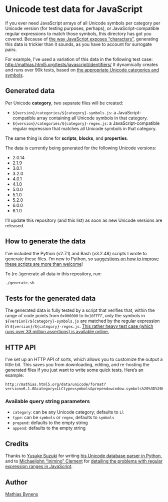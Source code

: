 # Unicode test data for JavaScript

If you ever need JavaScript arrays of all Unicode symbols per category per Unicode version (for testing purposes, perhaps), or JavaScript-compatible regular expressions to match those symbols, this directory has got you covered. Because of [the way JavaScript exposes “characters”](http://mathiasbynens.be/notes/javascript-encoding), generating this data is trickier than it sounds, as you have to account for surrogate pairs.

For example, I’ve used a variation of this data in the following test case: <http://mathias.html5.org/tests/javascript/identifiers/> It dynamically creates and runs over 90k tests, based on [the appropriate Unicode categories and symbols](http://mathiasbynens.be/notes/javascript-identifiers).

## Generated data

Per Unicode **category**, two separate files will be created:

* `${version}/categories/${category}-symbols.js`: a JavaScript-compatible array containing all Unicode symbols in that category.
* `${version}/categories/${category}-regex.js`: a JavaScript-compatible regular expression that matches all Unicode symbols in that category.

The same thing is done for **scripts**, **blocks**, and **properties**.

The data is currently being generated for the following Unicode versions:

* 2.0.14
* 2.1.9
* 3.0.1
* 3.2.0
* 4.0.1
* 4.1.0
* 5.0.0
* 5.1.0
* 5.2.0
* 6.0.0
* 6.1.0

I’ll update this repository (and this list) as soon as new Unicode versions are released.

## How to generate the data

I’ve included the Python (v2.7.1) and Bash (v3.2.48) scripts I wrote to generate these files. I’m new to Python, so [suggestions on how to improve these scripts are more than welcome](https://github.com/mathiasbynens/unicode-data/issues/new)!

To (re-)generate all data in this repository, run:

```bash
./generate.sh
```

## Tests for the generated data

The generated data is fully tested by a script that verifies that, within the range of code points from `0x000000` to `0x10FFFF`, _only_ the symbols in `${version}/${category}-symbols.js` are matched by the regular expression in `${version}/${category}-regex.js`. [This rather heavy test case (which runs over 33 million assertions) is available online.](http://mathias.html5.org/data/unicode/test?version=6.1.0)

## HTTP API

I’ve set up an HTTP API of sorts, which allows you to customize the output a little bit. This saves you from downloading, editing, and re-hosting the generated files if you just want to write some quick tests. Here’s an example:

```
http://mathias.html5.org/data/unicode/format?version=6.1.0&category=LLCtype=symbols&prepend=window.symbols%20%3D%20&append=%3B
```

### Available query string parameters

 * `category`: can be any Unicode category; defaults to `Ll`
 * `type`: can be `symbols` or `regex`, defaults to `symbols`
 * `prepend`: defaults to the empty string
 * `append`: defaults to the empty string

## Credits

Thanks to [Yusuke Suzuki](http://twitter.com/Constellation) for writing [his Unicode database parser in Python](http://code.google.com/p/esprima/issues/detail?id=110#c1), and to [Michaeljohn “inimino” Clement](http://inimino.org/) for [detailing the problems with regular expression ranges in JavaScript](http://inimino.org/~inimino/blog/javascript_cset).

## Author

[Mathias Bynens](http://mathiasbynens.be/)